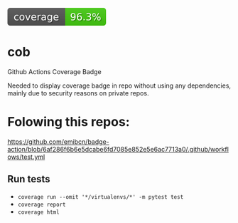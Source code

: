 ![conda store UI](coverage.svg)
# cob
Github Actions Coverage Badge

Needed to display coverage badge in repo without using any dependencies, mainly due to security reasons on private repos. 

# Folowing this repos:
https://github.com/emibcn/badge-action/blob/6af286f6b6e5dcabe6fd7085e852e5e6ac7713a0/.github/workflows/test.yml

## Run tests
* `coverage run --omit '*/virtualenvs/*' -m pytest test`
* `coverage report`
* `coverage html`
